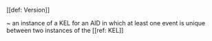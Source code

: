 [[def: Version]]

~ an instance of a KEL for an AID in which at least one event is unique between two instances of the [[ref: KEL]]
